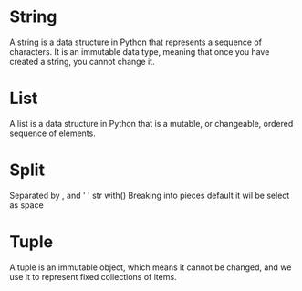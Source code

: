 # String
A string is a data structure in Python that represents a sequence of characters. It is an immutable data type, meaning that once you have created a string, you cannot change it.
# List
A list is a data structure in Python that is a mutable, or changeable, ordered sequence of elements.
# Split
Separated by , and ' ' str with()
Breaking into pieces default it wil be select as space
# Tuple
A tuple is an immutable object, which means it cannot be changed, and we use it to represent fixed collections of items. 
